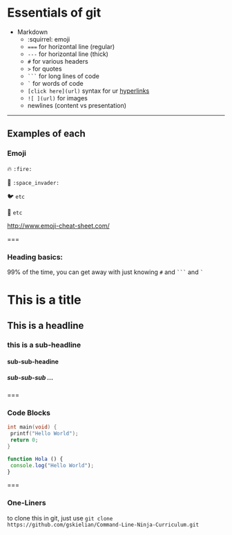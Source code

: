 # Essentials of git

* Markdown
  * :squirrel: emoji
  * `===` for horizontal line (regular)
  * `---` for horizontal line (thick)
  * `#` for various headers
  * `>` for quotes
  * <code>&#96;&#96;&#96;</code> for long lines of code
  * ``` ` ``` for words of code
  * `[click here](url)` syntax for ur [hyperlinks](https://help.github.com/articles/markdown-basics)
  * `![ ](url)` for images
  * newlines (content vs presentation)

--- 

## Examples of each

### Emoji

:fire: 
`:fire:`

:space_invader: 
`:space_invader:`

:bird: 
`etc`

:cherry_blossom: 
`etc`

http://www.emoji-cheat-sheet.com/

===

### Heading basics:

99% of the time, you can get away with just knowing `#` and <code>&#96;&#96;&#96;</code> and 
  ``` ` ```

# This is a title
## This is a headline
### this is a sub-headline
#### sub-sub-headine
##### sub-sub-sub ...

===

### Code Blocks

```C
int main(void) {
 printf("Hello World");
 return 0;
}
```

```Javascript
function Hola () {
 console.log("Hello World");
}

```

===

### One-Liners

to clone this in git, just use `git clone https://github.com/gskielian/Command-Line-Ninja-Curriculum.git`
